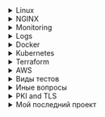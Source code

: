 
<details>
<summary>Linux</summary>
Hard link vs soft link
A hard link is a file all its own, and the file references or points to the exact spot on a hard drive where the Inode stores the data.
A soft link isn't a separate file, it points to the name of the original file, rather than to a spot on the hard drive.

а) Жесткая ссылка не может быть создана для каталогов. Жесткая ссылка может быть создана только для файла.
б) Символические ссылки или симлинки могут ссылаться на каталог.

что в Линукс отвечает за открытие файлов?

- Inode
inode  или индексный дескриптор — это структура данных в которой хранится метаинформация о стандартных файлах, каталогах или других объектах файловой системы, кроме непосредственно данных и имени.
Ну то есть , грубо говоря, что на 1 файл или директорию тратится 1 inode
На случай если кончились inode, заклинаний не подскажу. Так что для разделов в которы плодятся мелкие файлы следует грамотно выбирать файловую систему или нпйти и удалить все мелкие нулевые файлы.
Пример, мы как-то давно использовали btrfs для хранения множества мелких файлов тк в ней inode создаются динамически
Поискать нулевые файлы



- Как узнать оболочку линукс?
echo $0

Что такое образ initrd?

Начальный RAM-диск (initrd) – это исходная корневая файловая система, которая монтируется до того, как будет доступна настоящая корневая файловая система.
Initrd привязан к ядру и загружен как часть процедуры загрузки ядра.

- SUID SGID Sticky bit
SUID: если установлен бит setuid, когда файл выполняется пользователем, процесс будет иметь те же права, что и владелец исполняемого файла.
SGID: То же  самое что SUID, но только для групп
Sticky bit:  в основном это касается папок, подразумевает, файл или папка, созданные в папке с поддержкой stickybit, могут быть удалены только владельцем. Например , исползование sticky-бита – это /tmp, где каждый пользователь имеет разрешение на запись, но удалить его могут только пользователи, владеющие файлом.

- Состояния процессов:
```
Running (R):
Процесс либо выполняется на процессоре, либо готов к выполнению (ожидает своей очереди).

Sleeping (S или D):
Interruptible sleep (S): Процесс спит (ожидает завершения какого-либо события, например, ввода-вывода) и может быть прерван сигналом.
Uninterruptible sleep (D): Процесс находится в состоянии сна и не может быть прерван сигналом. Обычно это состояние связано с ожиданием завершения операций ввода-вывода.

Stopped (T):
Процесс остановлен, обычно сигналом (например, SIGSTOP или SIGTSTP), и ожидает дальнейших инструкций. Процесс может быть возобновлен с помощью сигнала SIGCONT.

Zombie (Z):
Процесс завершил выполнение, но его запись в таблице процессов ещё не удалена, так как родительский процесс ещё не вызвал wait() для получения статуса завершения. Это состояние временно и длится до того, как родительский процесс обработает завершение дочернего процесса.

Traced (t):
Процесс находится под контролем отладчика (например, gdb).

Idle (I):
В некоторых версиях ядра или инструментов мониторинга может присутствовать это состояние, обозначающее, что процесс ничего не делает, но при этом не находится в ожидании, как в Sleeping.
```

- Что такое zombie процесс?
В Linux (и других Unix-подобных операционных системах) процесс-зомби (zombie process) — это процесс, который завершил своё выполнение, но его запись в таблице процессов всё ещё сохраняется. Это происходит, когда процесс завершает своё выполнение, но его родительский процесс не вызвал системный вызов wait() для получения кода завершения дочернего процесса.

- Основные системные вызовы:
```
- open - открыть файл
- read - пытается читать из файлового дискриптора
- write - пытается записать в файловый дескриптор
- close - закрывает файл после чтения или записи
- fork - создает новый дочерний процесс
- execve - выполняет исполняемый файл
- kill - послать сигнал
```

- Самые популярные сигралы kill
```
15 SIGTERM По умолчанию без параметров. Корректное завершение
9 SIGKILL Немедленное завершение процесса
2 SIGNINT Прерывание процесса (обычно Ctrl + C)
HUP перечиьывает демон или конфигурацию (например, kill HUP PID)

```

Что такое уровни запуска в linux и как их изменить?

Уровень выполнения – это состояние init и всей системы, которое определяет, какие системные службы работают, и они идентифицируются по номерам.

Существует 7 различных уровней выполнения (уровень выполнения 0-6) в системе Linux для различных целей.

```
0: Halt System (To shutdown the system)
1: Single user mode
2: Basic multi user mode without NFS
3: Full multi user mode (text based)
4: unused
5: Multi user mode with Graphical User Interface
6: Reboot System
```

47. Команда TOP
RES (Resident Set Size): Это объем физической памяти (RAM), который используется процессом в данный момент. Включает: Текущие разделяемые библиотеки, а также физическую память, занятую процессом.

VIRT (Virtual Memory Size): Что показывает: Это общий объем виртуальной памяти, используемой процессом. Включает: Все кодовые, данные и разделяемые библиотеки, а также память, выделенную, но не использованную (т.е. не загруженную в RAM).


48. Что такое SeLinux?


SELinux – это аббревиатура от Security-enhanced Linux.

Это реализация контроля доступа и функция безопасности для ядра Linux.
Он предназначен для защиты сервера от неправильной настройки и / или скомпрометированных демонов.

Он устанавливает ограничения и инструктирует серверные демоны или программы, к каким файлам они могут обращаться и какие действия они могут предпринимать, определяя политику безопасности.


49. Какое использование файлов /etc/passwd и /etc/shadow?

/etc/shadow
```
user1:$6$abcd1234$...:19384:0:99999:7:::
```

/etc/passwd
```
user1:x:1000:1000:Иван Иванов:/home/user1:/bin/bash
```


Зачем устанавливать безпарольный вход по ssh?

Чтобы еще больше повысить безопасность системы, большинство организаций решили использовать аутентификацию на основе ключей вместо аутентификации на основе пароля.
Мы можем обеспечить аутентификацию на основе ключей, отключив стандартную аутентификацию по паролю.
Открытый ключ добавляется в файл конфигурации сервера, в то время как личный ключ остается конфиденциальным на стороне клиента.


50. Что такое swappiness в Linux?

Параметр swappiness контролирует стремление ядра перемещать процессы из физической памяти на диск подкачки.


OMM killer -защитный механизм ядра Linux, призванный решать проблемы с нехваткой памяти. При исчерпании доступной памяти он принудительно «убивает» наиболее подходящий по приоритетам процесс, отправляя ему сигнал KILL

Garbage collector - одна из форм автоматического управления памятью. Специальный процесс, называемый сборщиком мусора, периодически освобождает память, удаляя из неё ставшие ненужными объекты.

Load average — это показатель, который используется для отображения средней нагрузки на систему за определенные периоды времени. Он указывает на количество активных процессов, которые либо выполняются, либо ожидают выполнения на процессоре.

51. Как проходит процесс загрузки linux

52. Какие уровни абстрации у LVM

53. Лимиты пользователя в linux ulimit

54. Заголовки TCP пакетов
	SYN
	SYM+ACK
	ACK
	FYN
	WAIT
	RST
	RJCT
	CLOSE

55. Что такое ретраснмишн?
это повторная отправка TCP-сегмента, который не был подтверждён получателем за заданное время.

56. Что такое traceroute и как отрисовывает хосты черех которые прошел пакет?
Основная идея: использовать поле TTL (Time To Live) в IP-заголовке.

Отправляется первый пакет с TTL=1.
Первый маршрутизатор уменьшает TTL до 0 → высылает обратно сообщение ICMP Time Exceeded.
traceroute фиксирует адрес этого маршрутизатора.

Отправляется следующий пакет с TTL=2.
Первый роутер уменьшает TTL → 1, передаёт дальше.
Второй роутер уменьшает TTL → 0, и тоже отвечает ICMP Time Exceeded.
traceroute фиксирует уже второй хоп.

Так продолжается, пока пакет не достигнет целевого хоста.
Когда пакет дойдёт до цели, вместо Time Exceeded придёт ICMP Echo Reply (или UDP/TCP-ответ — зависит от реализации).
Это сигнал, что маршрут найден.

57. Какие виды NAT (SNAT, DNAT)?
SNAT (Source NAT)
Назначение: подмена исходного IP-адреса пакета.
Чаще всего используется, когда хосты в локальной сети (например, 192.168.x.x) выходят в Интернет через один внешний IP.
Пример:
Внутренний хост (192.168.1.10) → NAT → Внешний адрес (203.0.113.5) → Интернет
В Linux реализуется через iptables/nftables (--to-source).

DNAT (Destination NAT)
Назначение: подмена адреса назначения.
Используется для проброса портов (порт-форвардинг), чтобы внешние пакеты попадали к нужному внутреннему серверу.
Пример:
Интернет (1.2.3.4:443) → NAT (203.0.113.5:443 → 192.168.1.100:443) → Внутренний веб-сервер
В Linux: --to-destination.

58.





</details>

<details>
<summary>NGINX</summary>

44. В чем разница между виртуальным хостингом на основе имени и виртуальным хостингом на основе IP?

Виртуальные хосты используются для размещения нескольких доменов на одном экземпляре Apache/Nginx.

Вы можете иметь один виртуальный хост для каждого IP-адреса вашего сервера, или один и тот же IP-адрес, но разные порты, или один и тот же IP-адрес, один и тот же порт, но разные имена хостов.
Последнее называется «ame based vhosts».
На виртуальном хостинге на основе IP мы можем запустить более одного веб-сайта на одном сервере, но каждый веб-сайт имеет свой IP-адрес, в то время как в виртуальном хостинге на основе имен мы размещаем несколько веб-сайтов на одном IP-адресе.
Но для этого вам нужно поместить более одной записи DNS для вашего IP-адреса в базу данных DNS.

45. Как защититься от DDOS / медленных клиентов?
limit_req, limit_conn.
client_body_timeout, client_header_timeout.

45. Конфигурация
/etc/nginx/nginx.conf, sites-enabled/
server {} → виртуальный хост.
location {} → обработка URI.

rewrite vs return?
rewrite → меняет URI и пересылает дальше.
return → сразу возвращает код/ответ (эффективнее для редиректов).

46. Proxy / Load Balancing
Стратегии балансировки:

round-robin (по умолчанию)
least_conn (наименее занятый)
ip_hash (один клиент → один сервер)

Реальный IP клиента
proxy_set_header X-Real-IP $remote_addr;
proxy_set_header X-Forwarded-For $proxy_add_x_forwarded_for;

47. SSL / Security
HTTPS настройка
```
server {
    listen 443 ssl;
    ssl_certificate /etc/nginx/cert.pem;
    ssl_certificate_key /etc/nginx/key.pem;
}
```

**HSTS** — это механизм безопасности для браузеров:
Говорит браузеру: «Всё, что касается этого домена, нужно использовать только HTTPS»

48. Performance / Тюнинг
worker_processes auto; → по числу CPU.
worker_connections 10240; → макс. соединений на воркер.
sendfile on; → быстрый вывод файлов из ядра.
keepalive_timeout 65; → удержание TCP-сессии.
gzip on; → сжатие.


</details>

<details>
<summary>Monitoring</summary>

## Prometheus vs Zabbix?

| Характеристика       | **Prometheus** | **Zabbix** | **Типичные сценарии использования** |
|----------------------|----------------|-------------|--------------------------------------|
| **Метод сбора**     | Pull (HTTP `/metrics`) | Push/агенты, SNMP, IPMI, JMX | Prometheus в Kubernetes, Zabbix для сетевого оборудования |
| **Архитектура**     | Модульная: Prometheus + Alertmanager + Grafana | Централизованная: сервер + БД + агенты | Prometheus для распределённых систем, Zabbix для дата-центров |
| **Хранение данных** | Временные ряды, хранение недолгое (недели) | Реляционная БД, хранение годами | Prometheus для анализа текущего состояния, Zabbix для долгосрочной статистики |
| **Алертинг**        | PromQL + Alertmanager | Триггеры + действия | Prometheus для гибких правил SLA/SLO, Zabbix для классических алертов (CPU, диск, память) |
| **Визуализация**    | Через Grafana | Встроенные дашборды | Prometheus + Grafana для DevOps-дашбордов, Zabbix для “all-in-one” мониторинга |
| **Масштабируемость**| Легко горизонтально масштабируется (Thanos, VictoriaMetrics) | Зависит от БД, сложнее масштабировать | Prometheus в облаках и микросервисах, Zabbix в корпоративных инфраструктурах |
| **Лучшее применение** | Kubernetes, Docker, cloud-native | Серверы, сети, виртуализация | Prometheus для CI/CD и DevSecOps, Zabbix для ITSM и эксплуатации |
| **Сильные стороны** | Высокая производительность, простая интеграция | Универсальность, поддержка legacy | Prometheus для современных приложений, Zabbix для смешанных сред |
| **Слабые стороны**  | Нет долгосрочного хранения без доп. решений | Тяжёлый, зависимость от SQL-БД | Prometheus требует доп. тулов для полноты, Zabbix сложнее в облаке |

## Архитектура Prometheus
- **Pull-модель**: Prometheus опрашивает таргеты по HTTP `/metrics`.
- **Exporters**: компоненты для экспорта метрик (node_exporter, blackbox_exporter и др.).
- **Pushgateway**: используется для краткоживущих джобов (например, batch-задач).

## Типы данных в Prometheus
1. **Counter** → счётчик (только растёт).
   - Пример: количество HTTP-запросов.
2. **Gauge** → текущее значение (может расти и падать).
   - Пример: загрузка CPU, температура.
3. **Histogram** → распределение значений по "бакетам".
   - Пример: время ответа API.
4. **Summary** → агрегированные квантильные значения.
   - Пример: 95-й перцентиль задержки.

## Labels
- **Labels** — ключ=значение, добавляют контекст к метрикам.
- Пример: `http_requests_total{method="GET", status="200"}`
- Нужны для: фильтрации, агрегации, сравнения метрик между инстансами.

## High Availability (HA)

- Разворачивают несколько Prometheus-инстансов, которые собирают одни и те же метрики.
- Для устранения дублей алертов используют Alertmanager в режиме кластеризации.

## Разница между Alertmanager и Prometheus

- Prometheus → собирает метрики, выполняет запросы, генерирует алерты.
- Alertmanager → управляет алертами (дедупликация, маршрутизация, нотификации в Slack, email, PagerDuty и др.).
</details>

<details>
<summary>Logs</summary>

## Loki vs EFK

| Характеристика | **ELK (Elasticsearch + Logstash + Kibana)** | **Loki** |
|----------------|---------------------------------------------|----------|
| **Индексация** | Индексирует весь текст логов → быстрый поиск, но дорого по ресурсам | Индексирует только **labels** → дешевле хранение, но поиск по тексту медленнее |
| **Хранение**   | Шардирование индексов, высокая нагрузка на storage и CPU | Логи хранятся блобами (**chunks**) в S3, GCS, локальном FS |
| **Интеграция** | Самостоятельная экосистема Elastic | Идеально работает с **Prometheus/Grafana** (общая модель labels) |
| **Стоимость**  | Высокая стоимость эксплуатации (ресурсоёмкость) | Существенно дешевле в эксплуатации |

## Lifehack
Всё, что нужно фильтровать часто → класть в labels.
Всё остальное оставлять в тексте логов.

## Преимущества Loki vs Elasticsearch

Стоимость: дешевле, т.к. индексируются только labels.
Масштабирование: легко хранить petabytes логов в S3.
Интеграция: нативная работа с Prometheus и Grafana.
Простота: не нужны тяжёлые кластеры ES.
Гибкость: легко запускать в Kubernetes (Helm chart, promtail как DaemonSet).

</details>

<details>
<summary>Docker</summary>

Отличие docker  от  VM
В основе VM гипервизор,
Под капотом докера Namespaces + Control groups

namespaces для организации изолированных рабочих пространств, которые мы называем контейнерами.
Список некоторых пространств имен, которые использует docker:

- pid: для изоляции процесса;
- net: для управления сетевыми интерфейсами;
- ipc: для управления IPC ресурсами. (ICP: InterProccess Communication);
- mnt: для управления точками монтирования;
- utc: для изолирования ядра и контроля генерации версий(UTC: Unix timesharing system)


Control groups (контрольные группы)

cgroups для распределение или ограничения ресурсов для  процессов (процессорные, сетевые, ресурсы памяти, ресурсы ввода-вывода)

CMD ENTRYPOINT RUN
CMD sets the command and its parameters to be executed by default after the container is started. However, CMD can be replaced by docker run command line parameters. ENTRYPOINT configures the command to run when the container starts

Инструкции dockerfile:
FROM
ENV
ARG
WORKDIR
RUN
EXPOSE - Никакие порты не открываются, это элемент документирования
VOLUME - внутри контейнера становится томом. При запуске контейнера Docker автоматически создаст том и примонтирует его к этому пути. Данные, записанные в том(volume), сохранятся даже после остановки или удаления контейнера. Например,VOLUME /data.

CMD  явлется как бы дополнением   ENTRYPOINT
те в Entrypoint мы кладем команду ( python server.py),  а в CMD мы кладем  аргуметы к комманде
 Если посмотреть чуть шире, а именно в разрезе  k8s , то  Entrypoint  у нас был зашит в образ, а CMD  мы мы передовали через helm  в зависимости от среды ( dev/qa/stg)  через параметр args

k8s command -> entrypoint
k8s args ->  cmd


Минимизация количества слоев образа


При использовании таких команд, как RUN, COPY, ADD Docker создает слои. Каждый слой увеличивает размер образа, так как слои кэшируются.
Чтобы уменьшить количество слоев, необходимо объединять (комбинировать) команды в цепочки для того, чтобы исключить проблемы, связанные с неправильным использованием кэша. Рассмотрим эти рекомендации на конкретных примерах. Предположим, нам необходимо выполнить следующие 2 команды:
```
RUN apt update
RUN apt -y install tree
```
Если вы используете apt, необходимо комбинировать в одной инструкции RUN команды apt update и apt install. Команды выше необходимо скомбинировать в одну команду следующим методом:
```
RUN apt update && apt -y install tree
```
В результате вместо двух слоев будет создан один слой, и как итог будет уменьшен размер финального образа. Кроме того, следует объединять в одну инструкцию команды установки пакетов. Перечислять пакеты необходимо на нескольких строках, разделяя список символами \. Выглядеть это может так:
```
RUN apt update && apt install -y \
	htop \
	tree \
	mc
```
Этот метод также позволяет сократить число слоёв, которые должны быть добавлены в образ, и помогает поддерживать код файла в читаемом виде.

Удаление кэшей и временных файлов

При использовании пакетных менеджеров, таких как apt, apk, yum/dnf, они кэшируют загружаемые данные с целью снижения нагрузки на сеть, и, как следствие, уменьшается время, требуемое для установки программ. Данный кэш необходимо удалять, чтобы размер итогового образа не разрастался до больших объемов.
Для удаления кэша в конец команды по установке (например, apt install) необходимо добавить одну из нижеперечисленных строк — в зависимости от используемого пакетного менеджера:
```
APT: ... && rm -rf /var/cache/apt
APK: ... && rm -rf /etc/apk/cache
YUM: ... && rm -rf /var/cache/yum
DNF: ... && rm -rf /var/cache/dnf
```

Cетевые драйверы docker
несколько драйверов по умолчанию, которые обеспечивают основной функционал по работе с сетью:
- none: отключение всех сетевых ресурсов.
- bridge: сетевой драйвер по умолчанию. По сути, это мост между контейнером и хостовой машиной. Мостовые сети обычно используются, когда приложения выполняются в автономных контейнерах, которые должны взаимодействовать друг с другом.
- host: для автономных контейнеров устраняется сетевая изолированность между контейнером и хостом Docker и напрямую используются сетевые ресурсы хоста.
- overlay: наложенные сети соединяют несколько демонов Docker.
- macvlan: сети Macvlan позволяют присваивать контейнеру MAC-адрес, благодаря чему он выглядит как физическое устройство в сети.

Docker многостадийная сборка (multi-stage build) — это методика сборки образов Docker, которая позволяет создавать более легкие и оптимизированные образы с помощью нескольких этапов сборки в одном Dockerfile. Это особенно полезно для создания минимальных продакшн образов, содержащих только необходимое программное обеспечение и зависимости, без лишних файлов, которые были нужны только на этапе сборки или тестирования.

Как уменьшить размер docker образа?
	1. Выбор базового образа, например alpine
	2. Минималтзвация установленных зависимостей
	3. Multi-stage build
	4. Почистить каталог /var
	5. Минималищировать количесво слоев
		Слой = snapshot файловой системы после выполнения инструкции.
		Docker использует UnionFS (OverlayFS/aufs) для объединения слоёв.

</details>

<details>
<summary>Kubernetes</summary>

Компоненты:

Kube-api - предоставляет kubernets API
ETCD - Хранит все данные о состоянии кластера (конфигурация, секреты, статусы и т.п.).
Sheduler - разпрелеляет приложения, назначает рабочий узел каждому приложению
kube-controller-manager -
Управляет контроллерами (controllers), которые следят за текущим состоянием кластера и стремятся к желаемому состоянию.
Примеры:
	ReplicaSet Controller — гарантирует нужное количество реплик Pod'ов.
	Node Controller — следит за состоянием узлов.
	Deployment Controller — управляет обновлениями приложений.

kubelet
Агент, который получает инструкции от API Server и управляет контейнерами на узле.


kube-proxy
kube-proxy — сетевой прокси, работающий на каждом узле в кластере, и реализующий часть концепции сервис.


IRSA (AWS only) - this option creates an identity provider for the cluster.
After this step we can add role and policy on the side of Amazon cloud, I mean IAM service.
Add the identity number of this role to the k8s service account as annotation and assign this service account to the appropriate pod or deployment.

Role —  который описывает некий набор прав на объекты кластера Kubernetes. Role ничего и никому не разрешает. Это просто список.
RoleBinding -
ServiceAccount -
Пример: kubectl auth can-i get pods --as <serviceaccount> -n <namespace>

1. Liveness Probe используется для определения необходимости перезапуска контейнера.
2. Readiness Probe используется для определения готовности контейнера принимать трафик, ну то есть когда пускать/не пускать трафик.
3. Startup Probe используется для проверки успешного завершения инициализации контейнера и позволяет игнорировать liveness и readiness проверки до её завершения.

Pod Disruption Budget (PDB)
```
это механизм в Kubernetes, который помогает управлять количеством pod'ов (единиц приложения) в кластере, которые могут быть одновременно остановлены или перезапущены. PDB гарантирует, что определенное количество pod'ов останется доступным даже в случае непредвиденных сбоев или плановых обновлений.
```
QoS (Quality of Service) class
```
метрика определяющая приоритет пода (Pod) в кластере на основе его потребностей в ресурсах (CPU и памяти).
Guaranteed (Гарантированный) -  самый высокий приоритет (request == limits)
Burstable (Гибкий) - Они более гибки, чем Guaranteed, и их могут удалить раньше (requests < limits)
Best-Effort (Лучший вариант) - (Ни requests, ни limits) поды будут удалены первыми при нехватке ресурсов.
```

NodeSelector - юнит в описании манифеста, который служит для выбора нод под запуск подов ( например нода для запуска с меткой GPU)
Affinity - используется для размещение подов на соответствущих описанным критериям нодах при определнных условиях.( например запускать поды из данного деплоймента на нодах из определенной availibility zone,  instance type, etc)
AnitAffinity -  для обратного вышеописанному
taint -   для того чтобы запретить подам быть запущенным на определнных нодах. Использается при описании  NodeGroup(Ноды)

Чтобы поды от деплоймента в Kubernetes распределялись на разные ноды, а не на одну, можно воспользоваться несколькими подходами:

 Использование PodAntiAffinity

PodAntiAffinity позволяет указывать, что поды не должны размещаться на одной и той же ноде. Это настраивается с помощью полей affinity и podAntiAffinity в манифесте деплоймента.

Как работает OOM Killer в Kubernetes
```
Лимиты и запросы памяти:

В Kubernetes ресурсы, такие как память и CPU, управляются с помощью параметров requests и limits, которые можно задавать в манифесте контейнера.
requests — это минимальное количество ресурсов, которое гарантированно выделяется контейнеру.
limits — это максимальное количество ресурсов, которое контейнер может использовать.
Переполнение лимитов памяти:

Если контейнер начинает использовать больше памяти, чем указано в limits, ядро Linux может сработать и активировать OOM Killer.
Когда OOM Killer активируется, он завершает процессы, чтобы освободить память. В контексте контейнеров это означает завершение всего контейнера.
Выбор процесса для завершения:

OOM Killer выбирает процессы для завершения на основе их "oom_score", который рассчитывается ядром на основании различных факторов, таких как размер процесса, время его выполнения и важность.
Контейнеры, которые потребляют больше памяти, чем указано в limits, получают повышенный "oom_score" и, следовательно, становятся приоритетными кандидатами для завершения.
Последствия в Kubernetes:

Когда контейнер убивается OOM Killer-ом, Kubernetes помечает этот контейнер как OOMKilled и может попытаться перезапустить его, в зависимости от настроек restartPolicy.
Если контейнер постоянно превышает лимит памяти и OOM Killer регулярно его завершает, это может привести к циклическим перезапускам (crash loop).
События и диагностика:

Kubernetes генерирует событие, указывающее, что контейнер был завершен из-за превышения лимита памяти (событие типа OOMKilled).
Для диагностики можно просмотреть логи пода и события с помощью команд kubectl logs и kubectl describe pod.
Профилактика:

Чтобы избежать ситуаций с OOM Killer, рекомендуется правильно рассчитывать requests и limits для контейнеров на основе профилирования и мониторинга приложения.
Можно также использовать инструменты мониторинга, такие как Prometheus, для наблюдения за потреблением памяти и другими метриками в кластере.
Таким образом, OOM Killer играет важную роль в управлении памятью и обеспечении стабильности узлов в Kubernetes, но требует внимательной настройки ресурсов для контейнеров, чтобы избежать нежелательных завершений и перезапусков.
```
Throtling in Kubernetes:


В Kubernetes LimitRange и ResourceQuota — это механизмы, которые позволяют ограничивать использование ресурсов (CPU, память) в namespace'ах , чтобы предотвратить чрезмерное потребление ресурсов и обеспечить стабильность кластера.

LimitRange - Ограничивает минимальные и максимальные значения requests и limits на уровне отдельного контейнера или Pod'а внутри namespace.

ResourceQuota - Ограничивает общее использование ресурсов в namespace . То есть, сколько всего может быть выделено ресурсов всем Pod'ам в рамках одного namespace.

Какие виды контейнеров бывают в поде?
	- init
	- sidecar

statefullset VS deployment?


Типы сервисов в k8s(4):
-ClusterIP
-NodePort
-LoadBalancer

Какие механизмы безопасности есть в k8s?
	RBAC
	Network Policies
	SecurityContext — настройка прав пода/контейнера (uid/gid, readOnlyRootFilesystem, drop capabilities).
	Pod Security Standards (PSS, пришли на смену PodSecurityPolicy) - запреты на запуск подов с root-правами, привилегированными capability, hostPID/hostNetwork и т.д.

Что произрйдет с контейнером если он превысит потребление CPU?

Что такое ingress?

В чем преимущество использования ингресса против сервиса при обращение прилодений в рамках одного кластера к друг другу?



**Questions**
- Какие вопросы вы зададите разработчику, когда он приносит код для деплоя в Kubernetes?
- Какие kubernetes-объекты используете для деплоя stateful приложения?
- Как диагностировать задержки между двумя кластерами с раздельными БД и приложениями?
```sh
У каждого приложения есть своя база ранных. Эти приложенияя общаются через интеренет по https. С первого кластера приложение отправляяет во второе приложение, там приложение записывает в базу, отсылает ответ и первый записывает в свою базу, Этот раунд длятся 400 милисекунд, но бывают задержки 3 секунды. Куда смотреть?
```
- Какие ресурсы проверяете на хосте для обеспечения надёжной работы БД?
- Какие шаги предпримете при оптимизации БД, например Postgres?
- Как анализируете сетевые проблемы между двумя кластерами?

</details>

<details>
<summary>Terraform</summary>

## 1️⃣ Общие вопросы

**Q:** Что такое Terraform?
**A:** IaC-инструмент для создания, изменения и управления инфраструктурой безопасно и предсказуемо.

**Q:** Terraform vs Ansible/Chef/Puppet?
**A:** Terraform — управление инфраструктурой; Ansible/Puppet — конфигурация существующих ресурсов.

**Q:** Что такое state-файл (`terraform.tfstate`)?
**A:** Хранит текущее состояние ресурсов, позволяет Terraform понять, что создавать, менять или удалять.

**Q:** Разница между `plan` и `apply`?
**A:** `plan` — показывает изменения; `apply` — применяет их.

---

## 2️⃣ Ресурсы и зависимости

**Q:** Что такое resource, data source, module?
**A:**
- `resource` — создаёт объект инфраструктуры.
- `data source` — получает существующие данные.
- `module` — переиспользуемый блок конфигурации.

**Q:** Как управлять зависимостями между ресурсами?
**A:** Через `depends_on` или использование атрибутов одного ресурса в другом.

**Q:** Что такое provisioners?
**A:** Скрипты, выполняемые после создания ресурса (`remote-exec`, `local-exec`). Рекомендуется использовать редко.

---

## 3️⃣ State и Backend

**Q:** Типы backend?
**A:** `local` (локальный), `remote` (S3, GCS, Terraform Cloud, Azure Storage, Consul).

**Q:** Зачем нужен locking?
**A:** Чтобы несколько человек/процессов не меняли состояние одновременно.

**Q:** Как хранить секреты в Terraform?
**A:** Через env variables (`TF_VAR_...`), Vault, AWS Secrets Manager, SSM Parameter Store.

---

## 4️⃣ Модули

**Q:** Что такое Terraform Module?
**A:** Переиспользуемая конфигурация, локальная или из registry.

**Q:** Разница root vs child module?
**A:** Root — основной конфиг; Child — импортируется в root.

**Q:** Как передавать переменные в module?
**A:** Через `variables` в module и `module.<name>.<var>` в root.

---

## 5️⃣ Переменные и output

**Q:** Типы переменных?
**A:** string, number, bool, list, map, set, object, tuple.

**Q:** Зачем output?
**A:** Возвращает значения из module или конфигурации для использования в других ресурсах или CI/CD.

---

## 6️⃣ Провайдеры и версии

**Q:** Что такое provider?
**A:** Плагин, позволяющий Terraform работать с конкретной платформой (AWS, Azure, GCP, Kubernetes).

**Q:** Как ограничить версию Terraform и провайдера?
**A:** В `required_version` и `required_providers`.

---

## 7️⃣ Работа с инфраструктурой

**Q:** Что такое immutable infrastructure?
**A:** Каждое обновление создаёт новые ресурсы вместо изменения существующих → минимизация downtime.

**Q:** `taint` и `import`?
**A:**
- `terraform taint <resource>` — пометить ресурс на пересоздание.
- `terraform import` — импорт существующего ресурса в state.

---

## 8️⃣ Advanced / практические

**Q:** Разница между `count`, `for_each`, `dynamic block`?
**A:**
- `count` — повторение ресурса N раз.
- `for_each` — создание ресурсов на основе списка или карты с ключами.
- `dynamic block` — динамическая генерация вложенных блоков.

**Q:** Как защитить ресурсы от удаления?
**A:** `lifecycle { prevent_destroy = true }`, `ignore_changes` для атрибутов.

**Q:** CI/CD с Terraform?
**A:** `plan` → ревью → `apply`. Через GitHub Actions, GitLab CI/CD, Terraform Cloud/Enterprise.

**Q:** Отладка ошибок?
**A:** `TF_LOG=DEBUG terraform apply`, `terraform validate`, `terraform fmt`, проверка state и зависимостей.

**Q:** Что такое null ресурс?
**A:** null_resource является ресурсом , который позволяет настроить provisioners, которые непосредственно не связаны с одним существующим ресурсом.
---

## 9️⃣ Полезные функции Terraform

- `file(path)` — считывает файл
- `jsondecode(string)` / `jsonencode(obj)` — JSON ↔ объект
- `base64encode/decode(string)` — кодирование/декодирование
- `coalesce(a,b,...)` — первый ненулевой аргумент
- `concat(list1,list2)` — объединение списков
- `length(list/map/string)` — длина



</details>

<details>
<summary>AWS</summary>


AWS System manager - is a secure end-to-end management solution for resources on AWS and in multi-cloud and hybrid environments

Availability zone
- Region (регион) – это географическая область (например, us-east-1 – Вирджиния, США).
- Availability Zone (зона доступности) – это один из дата-центров внутри региона, имеющий независимое электропитание, сеть и охлаждение.
- В каждом регионе обычно есть минимум 2–3 зоны доступности (например: us-east-1a, us-east-1b, us-east-1c).

VPC - виртуальная частная сеть или изолированный сегмент

- Nat gateway - Позволяет ресурсам из private subnet выходить в интернет только для исходящего трафика

- Internet gateway - Позволяет ресурсам с публичным IP адресом принимать входящие соединения, наприемр Elastic LB. Оплата только за трафик.

- Security groups - firewall at the instance level
acts as a firewall that controls the traffic allowed to and from the resources in your virtual private cloud (VPC). You can choose the ports and protocols to allow for inbound traffic and for outbound traffic.

- Security groups are stateful. For example, if you send a request from an instance, the response traffic for that request is allowed to reach the instance regardless of the inbound security group rules. Responses to allowed inbound traffic are allowed to leave the instance, regardless of the outbound rules.

network ACL  - Список управления доступом к сети (ACL) разрешает или запрещает определенный входящий или исходящий трафик на уровне подсети.
	Default network ACL - allows all inbound traffic
	Custom network ACL - denies all inbound and outbound traffic untill you add rules
	Block specific IP addresses^ not security group

Site-to-Site VPN -  connection between remote devices and AWS resources. Virtual Private Gateway --> IPSEC --> Customer gateway (on-premise network)
Network ACLs are stateless, which means that return traffic must be explicitly allowed by the rules.

- External Ingress

Доступен из интернета.
Для него создаётся Internet-facing Load Balancer.

Используется, когда нужно отдавать сервисы/приложения наружу (например, API, веб-приложение).

В AWS ALB это означает:
scheme: internet-facing
Security Group разрешает входящий трафик с 0.0.0.0/0 (или с ограничений).
Пример аннотации для Kubernetes Ingress:

```
annotations:
  alb.ingress.kubernetes.io/scheme: internet-facing
```

2. Internal Ingress

Доступен только внутри VPC (или через VPN/Direct Connect/PrivateLink).
Для него создаётся Internal Load Balancer.
Используется для внутренних микросервисов, админских панелей, сервисов, к которым не нужен публичный доступ.

В AWS ALB это означает:

scheme: internal

Security Group обычно ограничивает доступ только из корпоративных сетей или из подсетей VPC.

Пример аннотации:

```
annotations:
  alb.ingress.kubernetes.io/scheme: internal
```


Direct connect - directly connect to AWS data center without internet

AWS Private link - Establish connectivity between VPCs and AWS services without exposing data to the internet

Athena -  сервис запросов, похожий на SQL

Amazon OpenSearch Service makes it easy for you to perform interactive log analytics,

VPC Flow logs - Опция для логирования сетевого трафика

CloudFront- system of distributed servers that deliver webpages and other web content

Application Load Balancer принимает решения о маршрутизации на уровне приложения (HTTP/HTTPS), поддерживает маршрутизацию на основе пути и может направлять запросы на один или несколько портов в каждом экземпляре контейнера в вашем кластере.

Network Load Balancer  принимает решения о маршрутизации на транспортном уровне (TCP/SSL). Он может обрабатывать миллионы запросов в секунду. После того, как балансировщик нагрузки получает соединение, он выбирает цель из целевой группы для правила по умолчанию, используя алгоритм маршрутизации хеширования потока. Он пытается открыть TCP-соединение с выбранной целью на порту, указанном в конфигурации прослушивателя. Он пересылает запрос без изменения заголовков.

Route53
	Simple - Rote traffic to a single resource
	Failover - Active-passive failover
	Geolocation - Route traffic based on the location
	Geoproximity - Based on the physical distance between your users and your resources
	Latency based - Route traffic based on the based latency to provide good performance
	Multivalue Answers - Enable Route53 to respond with up to end to eight selected at random (Round-robin)
	Weighted - Route traffic to multiple resources based on a numerical weight

VPC
VPC -->  add subnets --> create Rote table --> create NACL --> associate subnets with route tables

VPC endpoint with acces to S3
Launch EC2 --> Create Vpc endpoint for S3 --> Review route table

S3
Standard - >= 3 AZs    99.9 % (For workloads and frequent data)
Standard infrequent access -  >= 3 AZ Long-term infriquent accessed critical data
One Zone Infrequent access - 1 AZ Long term infriquent access, non-critical
Glacier Instant Retrieval - >=3 AZ Long live data. For infrequent data (Minimum duration 90 days)
Glacier Flexible Retrieval >=3 AZ Long-term data archiving needs to be accessed within a few hours or minutes
Glacier deep archive - >=3 AZ Rerely accessed data archiving. default retrieval time 12 hours (Minimum duration 180 days)
S3 Intelligent-tiering - >=3 AZ Unknown or unpredictable access pattern

Server-side encryption:
	SSE-S3 - S3 managed keys AES 256-bit encryption
	SSE-KMS - AWS Key Management Service managed keys
	SSE-C - Customer-provided keys

S3 Static website
	Enable static website -> Disable Block Public Access settings -> Allow public read access for your objects

Inventory bucket - Used to help understand how you are storing objects in S3 bucket

EFS storage classes:


AWS Config continually assesses, audits, and evaluates the configurations and relationships of your resources on AWS,

File gateway - Access files stored on S3 using NFS or SMB
Fsx Gateway - Access files in Amazon Fsx for Windows File Server using SMB
Volume gateway(Stored Mode) - Your entire dataset is stored on-site and backend up to S3 as RBS snapshots.
Volume Gateway (Cached mode) - Your entire dataset is stored in S3 (only frequently accessed)


1 subnet in 1 availability zone

security group - фильтрует трафик на уровне инстанса
NACL - фильтркет трафик на уровне подсети

---

AWS cloudwatch
- Logs
- insights
- Metrics
- Log stream
- Log groups
- Log archival

может пересылать логи в S3 Opensearch Lambda kinesis

AWS Cloudtrail - сервис для аудит API вызовыв

X-RAY -

Network Monitor -

</details>


<details>
<summary>Виды тестов</summary>
виды тестов:
Юнит-тестирование (Unit Testing):
Тестирование отдельных компонентов или модулей приложения изолированно.
Цель: проверить, что каждый модуль работает правильно.

Интеграционное тестирование (Integration Testing):
Тестирование взаимодействия между модулями или компонентами.
Цель: выявить проблемы, которые могут возникнуть при взаимодействии компонентов.

Функциональное тестирование (Functional Testing):
Проверка функциональности приложения в соответствии с требованиями.
Фокусируется на том, что система делает.

Системное тестирование (System Testing):
	Комплексное тестирование всей системы целиком.
	Цель: убедиться, что приложение соответствует всем заявленным требованиям и спецификациям.

Приёмочное тестирование (Acceptance Testing):
	Тестирование, проводимое для подтверждения того, что система удовлетворяет потребности пользователя.
	Включает альфа- и бета-тестирование.

Регрессионное тестирование (Regression Testing):
	Повторное тестирование системы для проверки, что изменения в коде не вызвали новых дефектов.
	Обычно проводится после внесения исправлений или новых функций.

Нагрузочное тестирование (Load Testing):
Тестирование производительности системы под различными уровнями нагрузки.
Цель: определить, как система работает при увеличении числа пользователей или объема данных.

Стресс-тестирование (Stress Testing):
Тестирование системы под экстремальными условиями, превышающими нормальные рабочие нагрузки.
Цель: выявить пределы прочности и стабильности системы.

Тестирование производительности (Performance Testing):
Оценка быстродействия системы в различных условиях.
Включает измерение времени отклика, пропускной способности и использования ресурсов.

Тестирование безопасности (Security Testing):
Проверка системы на уязвимости и угрозы безопасности.
Цель: защитить данные и обеспечить безопасную работу системы.

Тестирование удобства использования (Usability Testing):
Оценка удобства и интуитивности интерфейса для конечных пользователей.
Включает сбор отзывов пользователей и наблюдение за их взаимодействием с системой.

Тестирование совместимости (Compatibility Testing):
Проверка работы приложения на различных платформах, устройствах и браузерах.
Цель: убедиться, что система работает корректно в различных средах.

Тестирование восстановления (Recovery Testing):
Оценка способности системы восстанавливаться после сбоев и отказов.
Цель: убедиться, что система может восстановиться и продолжить работу после критических ошибок.

Тестирование локализации (Localization Testing):
Проверка адаптации приложения для различных регионов и языков.
Включает проверку правильности перевода, форматов даты и времени, валют и других региональных особенностей.

</details>

<details>
<summary>Иные вопросы</summary>

REST - архитектурный стиль. Любой формат (JSON, XNL etc)
SOAP - протокол обмена структурированными данными. Протокол (SOAP XML)


Чем отличаются протоколы http1.1 от http2.0 ?

Что такое треды операционной системы?

CORS - служит для того, чтобы например регуоировать общение браузера с апишками через AJAX запрос

Что происход при curl ifconfig.io (максимально детально)
curl вызывает функции ОС (getaddrinfo), чтобы найти IP-адрес домена.
ОС обращается к /etc/hosts и DNS-серверам (например, 8.8.8.8 или провайдера).
В итоге ya.ru превращается в IP (например, 77.88.55.242).

🔹 3. Установление TCP-соединения
curl открывает сокет и делает TCP 3-way handshake:
SYN → клиент → сервер
SYN+ACK ← сервер
ACK → клиент
Теперь установлен TCP-канал (обычно к :80 или :443).

🔹 4. TLS-рукопожатие (если HTTPS)
Если вызвать curl https://ya.ru, произойдёт:
обмен ключами (TLS handshake),
проверка сертификата сайта,
установка шифрованного канала.

🔹 5. Отправка HTTP-запроса
curl формирует минимальный запрос:
GET / HTTP/1.1
Host: ya.ru
User-Agent: curl/8.x
Accept: */*


GET / — просим корневую страницу.
Host: ya.ru — нужен для виртуального хостинга.

🔹 6. Обработка на сервере

Запрос попадает в инфраструктуру Яндекса (балансировщики, прокси, веб-сервер).
Сервер подготавливает ответ (чаще всего — редирект на https://ya.ru/).

🔹 7. Ответ сервера

Пример ответа:
HTTP/1.1 301 Moved Permanently
Location: https://ya.ru/
Content-Length: 0
Connection: keep-alive


Код 301 говорит: «ресурс навсегда переехал на HTTPS».
Заголовок Location указывает новый адрес.

🔹 8. Обработка ответа curl

По умолчанию curl просто выведет тело ответа (в данном случае пустое).
Заголовки можно увидеть с флагом -v или -I.

✅ Итог: при curl ya.ru происходит:

DNS-резолвинг имени → IP.
Установление TCP-соединения.
Установление TLS-рукопожатие.
Отправка HTTP-запроса.
Получение и вывод HTTP-ответа (обычно редирект).
</details>

<details>
<summary>PKI and TLS</summary>

smth

</details>

<details>
<summary>Мой последний проект</summary>

                           Users
                             │
                             ▼
                        +------------+
                        | Cloudflare |
                        +------------+
                             │  DNS/WAF/DDoS
                             ▼
                    +---------------------+
                    |   ALB (Ingress)     |
                    | Public Subnets (AZ) |
                    +---------------------+
                      /          |         \
                     /           |          \
                    ▼            ▼           ▼
           ┌─────────────┐ ┌─────────────┐ ┌─────────────┐
           |  Private    | |  Private    | |  Private    |
           |  Subnet AZ1 | |  Subnet AZ2 | |  Subnet AZ3 |
           └─────────────┘ └─────────────┘ └─────────────┘
                  │              │               │
        +----------------+ +----------------+ +----------------+
        |  EKS Nodes     | |  EKS Nodes     | |  EKS Nodes     |
        |  (Worker pool) | |  (Worker pool) | |  (Worker pool) |
        +----------------+ +----------------+ +----------------+
           |      |          |      |           |      |
           ▼      ▼          ▼      ▼           ▼      ▼
        +--------------------------------------------------+
        |                  EKS Cluster                     |
        |   (Pods, Deployments, Services, DaemonSets, etc) |
        +--------------------------------------------------+

	┌─────────────────────────────────────────────────────────┐
	│                   AWS Networking Layer                  │
	│                                                         │
	│  VPC 10.0.0.0/16                                        │
	│   • Public Subnets (IGW) → ALB                          │
	│   • Private Subnets (NAT GW) → Worker Nodes             │
	│   • Route Tables:                                       │
	│       Public RT → Internet Gateway                      │
	│       Private RT → NAT Gateway                          │
	└─────────────────────────────────────────────────────────┘


Сетевой фундамент (VPC, сабнеты, маршруты)
- VPC

CIDR: например, 10.0.0.0/16.

Разделение на 3 AZ (для отказоустойчивости).

Сабнеты

Public subnets (по одной в каждой AZ)

для ingress, bastion-хостов, NAT Gateways.
ассоциируем с route table → Internet Gateway.

Private subnets (по одной в каждой AZ)
для воркеров EKS.

ассоциируем с route table → NAT Gateway (чтобы узлы могли тянуть апдейты, но не были доступны извне).
Route Tables

Public RT → IGW.
Private RT → NAT GW.

Security Groups

Для EKS Control Plane (AWS управляет, но мы должны разрешить вход с нод).

Для worker nodes: 443 (kubelet), NodePort (если нужен), ограниченный доступ между подсетями.

- EKS через Terraform

Создание кластера
Используем модуль terraform-aws-eks.

Указываем VPC ID
Указываем private subnets для нод(важно: control plane общается с воркерами через них).
Control Plane — managed by AWS (highly available across AZ).
Worker Nodes
Managed Node Groups (обычно on-demand).
Spot Node Group для дешёвых воркеров (CI/CD, не-критичные поды).

Taints/Tolerations — чтобы разделить workload (например, критика vs. batch).
Networking для кластера

CNI: AWS VPC CNI (каждый pod получает IP из сабнета).
Поддержка pod density зависит от выбранных типов инстансов и /26-/28 блоков в сабнетах.
Можно добавить Calico, если нужна NetworkPolicy.

- IAM + RBAC

OIDC provider для EKS (нужен для IRSA — IAM Role for ServiceAccount).
Чтобы сервис-аккаунты могли получать IAM роли (IRSA).
Это позволяет подам напрямую работать с AWS сервисами (S3, Secrets Manager, DynamoDB и т.д.).
Привязываем роли к k8s сервис-аккаунтам (например, pod в k8s может читать S3 или секреты в Secrets Manager).
Add-ons (сразу через Terraform или Helm)
vpc-cni
coredns

kube-proxy

ingress controller (nginx или AWS Load Balancer Controller).

- Поток трафика (пример)

Пользователь → Cloudflare (DNS -> WAF -> DDoS).

Cloudflare → ALB (ingress) в public subnet.

ALB → EKS pods (через сервис типа LoadBalancer/Ingress).

Для админки был выбрал ingress типа internal

Pods сидят в private subnet, имеют выход в интернет через NAT Gateway (например, для скачивания образов).

На собеседовании можно упомянуть

Зачем делаем private-only worker nodes (безопасность).

Почему используем несколько сабнетов в разных AZ (HA).

Как масштабируем кластер: Cluster Autoscaler + разные Node Groups (on-demand/spot).

Как обеспечиваем доступ: kubectl через bastion или через AWS SSM Session Manager, а не открытый 22 порт.
</details>